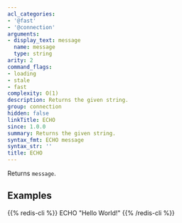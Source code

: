 ```yaml
---
acl_categories:
- '@fast'
- '@connection'
arguments:
- display_text: message
  name: message
  type: string
arity: 2
command_flags:
- loading
- stale
- fast
complexity: O(1)
description: Returns the given string.
group: connection
hidden: false
linkTitle: ECHO
since: 1.0.0
summary: Returns the given string.
syntax_fmt: ECHO message
syntax_str: ''
title: ECHO
---
```

Returns `message`.

## Examples

{{% redis-cli %}}
ECHO "Hello World!"
{{% /redis-cli %}}

